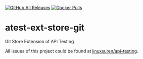 [![GitHub All Releases](https://img.shields.io/github/downloads/linuxsuren/atest-ext-store-git/total)](https://tooomm.github.io/github-release-stats/?username=linuxsuren&repository=atest-ext-store-git)
[![Docker Pulls](https://img.shields.io/docker/pulls/linuxsuren/atest-ext-store-git)](https://hub.docker.com/r/linuxsuren/atest-ext-store-git)

# atest-ext-store-git
Git Store Extension of API Testing

All issues of this project could be found at [linuxsuren/api-testing](https://github.com/LinuxSuRen/api-testing/issues).
